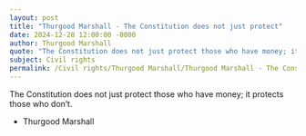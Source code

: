 ```yaml
---
layout: post
title: "Thurgood Marshall - The Constitution does not just protect"
date: 2024-12-28 12:00:00 -0000
author: Thurgood Marshall
quote: "The Constitution does not just protect those who have money; it protects those who don’t."
subject: Civil rights
permalink: /Civil rights/Thurgood Marshall/Thurgood Marshall - The Constitution does not just protect
---
```


The Constitution does not just protect those who have money; it protects those who don’t.

- Thurgood Marshall
